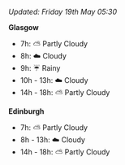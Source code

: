*Updated: Friday 19th May 05:30*

**Glasgow**

* 7h: :partly_sunny: Partly Cloudy
* 8h: :cloud: Cloudy
* 9h: :umbrella: Rainy
* 10h - 13h: :cloud: Cloudy
* 14h - 18h: :partly_sunny: Partly Cloudy

**Edinburgh**

* 7h: :partly_sunny: Partly Cloudy
* 8h - 13h: :cloud: Cloudy
* 14h - 18h: :partly_sunny: Partly Cloudy
